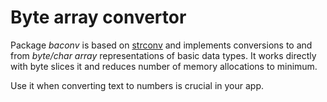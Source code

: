 # Byte array convertor

Package *baconv* is based on [strconv](https://golang.org/src/strconv) and implements conversions to and from *byte/char array* representations of basic data types. It works directly with byte slices it and reduces number of memory allocations to minimum.

Use it when converting text to numbers is crucial in your app.

